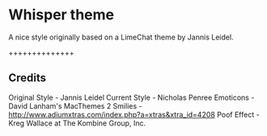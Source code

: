 Whisper theme
=============

A nice style originally based on a LimeChat theme by Jannis Leidel.

++++++++++++++


Credits
-------
Original Style - Jannis Leidel
Current Style - Nicholas Penree
Emoticons - David Lanham's MacThemes 2 Smilies - http://www.adiumxtras.com/index.php?a=xtras&xtra_id=4208
Poof Effect - Kreg Wallace at The Kombine Group, Inc.
